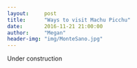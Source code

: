 ```yaml
---
layout:     post
title:      "Ways to visit Machu Picchu"
date:       2016-11-21 21:00:00
author:     "Megan"
header-img: "img/MonteSano.jpg"
---
```


<p>Under construction</p>